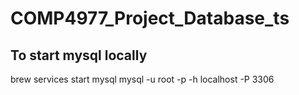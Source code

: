 # COMP4977_Project_Database_ts

## To start mysql locally
brew services start mysql
mysql -u root -p -h localhost -P 3306
